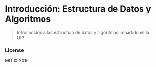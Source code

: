 # Introducción: Estructura de Datos y Algoritmos
> Introducción a las estructura de datos y algoritmos impartido en la UIP

### License
MIT © 2016